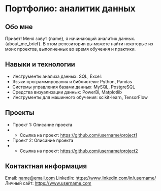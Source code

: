 # Портфолио: аналитик данных

## Обо мне 

Привет! Меня зовут {name}, я начинающий аналитик данных. {about_me_brief}. 
В этом репозитории вы можете найти некоторые из моих проектов, выполненных во время обучения и практики.
<br>

## Навыки и технологии
- Инструменты анализа данных: SQL, Excel: 
- Языки программирования и библиотеки: Python, Pandas
- Системы управления базами данных: MySQL, PostgreSQL
- Средства визуализации данных: PowerBi, Matplotlib
- Инструменты для машинного обучения: scikit-learn, TensorFlow



## Проекты
- Проект 1: Описание проекта
- - Ссылка на проект: https://github.com/username/project1
- Проект 2: Описание проекта
- - Ссылка на проект: https://github.com/username/project2


## Контактная информация
Email: name@email.com
LinkedIn: https://www.linkedin.com/in/username/
Личный сайт: https://www.username.com
